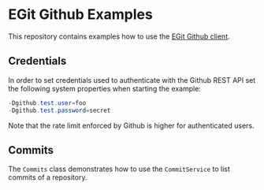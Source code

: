 # EGit Github Examples

This repository contains examples how to use the [EGit Github client](https://git.eclipse.org/r/plugins/gitiles/egit/egit-github/+/refs/heads/master).

## Credentials
In order to set credentials used to authenticate with the Github REST API set the following system properties when starting the example:

```Java
-Dgithub.test.user=foo
-Dgithub.test.password=secret
```

Note that the rate limit enforced by Github is higher for authenticated users.

## Commits

The `Commits` class demonstrates how to use the `CommitService` to list commits of a repository.